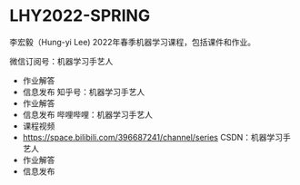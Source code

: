 # LHY2022-SPRING
李宏毅（Hung-yi Lee) 2022年春季机器学习课程，包括课件和作业。

微信订阅号：机器学习手艺人
* 作业解答
* 信息发布
知乎号：机器学习手艺人
* 作业解答
* 信息发布
哔哩哔哩：机器学习手艺人
* 课程视频
* https://space.bilibili.com/396687241/channel/series
CSDN：机器学习手艺人
* 作业解答
* 信息发布
